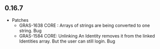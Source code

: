 ## 0.16.7

* Patches
    * GRAS-1638 CORE : Arrays of strings are being converted to one string.	Bug
    * GRAS-1584 CORE: Unlinking An Identity removes it from the linked Identities array. But the user can still login.	Bug
